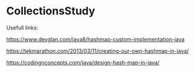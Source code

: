 # CollectionsStudy

Usefull links:

https://www.devglan.com/java8/hashmap-custom-implementation-java

https://tekmarathon.com/2013/03/11/creating-our-own-hashmap-in-java/

https://codingnconcepts.com/java/design-hash-map-in-java/
